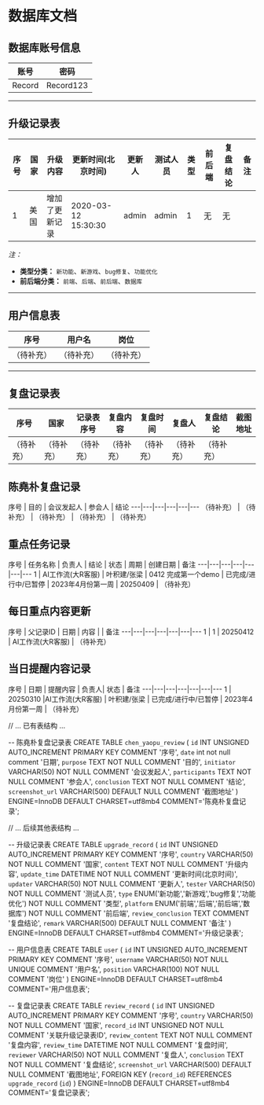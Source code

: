 # 数据库文档

## 数据库账号信息
账号 | 密码
---|---
Record | Record123

---

## 升级记录表
序号 | 国家 | 升级内容 | 更新时间(北京时间) | 更新人 | 测试人员 | 类型 | 前后端 | 复盘结论 | 备注
---|---|---|---|---|---|---|---|---|---
1 | 美国 | 增加了更新记录 | 2020-03-12 15:30:30 | admin | admin | 1 | 无 | 无 | 

*注：*
- **类型分类：** `新功能`、`新游戏`、`bug修复`、`功能优化`
- **前后端分类：** `前端`、`后端`、`前后端`、`数据库`

---

## 用户信息表
序号 | 用户名 | 岗位
---|---|---
（待补充） | （待补充） | （待补充）

---

## 复盘记录表
序号 | 国家 | 记录表序号 | 复盘内容 | 复盘时间 | 复盘人 | 复盘结论 | 截图地址
---|---|---|---|---|---|---|---
（待补充） | （待补充） | （待补充） | （待补充） | （待补充） | （待补充） | （待补充） | 

## 陈堯朴复盘记录
序号 | 目的 | 会议发起人 | 参会人 | 结论 
---|---|---|---|---|---
（待补充） | （待补充） | （待补充） | （待补充） | （待补充） 


## 重点任务记录
序号 | 任务名称 | 负责人 | 结论 | 状态 | 周期 | 创建日期 | 备注
---|---|---|---|---|---|---
1 | AI工作流(大R客服) | 叶积建/张梁 | 0412 完成第一个demo  | 已完成/进行中/已暂停 | 2023年4月份第一周 | 20250409 | （待补充） 

## 每日重点内容更新
序号 | 父记录ID | 日期 | 内容 | | 备注
---|---|---|---|---|---|---
1 | 1 | 20250412 | AI工作流(大R客服)  | （待补充）  


## 当日提醒内容记录
序号 | 日期 |  提醒内容 | 负责人| 状态 | 备注
---|---|---|---|---|---|---
1 | 20250310 |AI工作流(大R客服) | 叶积建/张梁 | 已完成/进行中/已暂停 | 2023年4月份第一周 | （待补充） 

// ... 已有表结构 ...

-- 陈堯朴复盘记录表
CREATE TABLE `chen_yaopu_review` (
  `id` INT UNSIGNED AUTO_INCREMENT PRIMARY KEY COMMENT '序号',
  `date` int  not null comment '日期',
  `purpose` TEXT NOT NULL COMMENT '目的',
  `initiator` VARCHAR(50) NOT NULL COMMENT '会议发起人',
  `participants` TEXT NOT NULL COMMENT '参会人',
  `conclusion` TEXT NOT NULL COMMENT '结论',
   `screenshot_url` VARCHAR(500) DEFAULT NULL COMMENT '截图地址'
) ENGINE=InnoDB DEFAULT CHARSET=utf8mb4 COMMENT='陈堯朴复盘记录';

// ... 后续其他表结构 ...

-- 升级记录表
CREATE TABLE `upgrade_record` (
  `id` INT UNSIGNED AUTO_INCREMENT PRIMARY KEY COMMENT '序号',
  `country` VARCHAR(50) NOT NULL COMMENT '国家',
  `content` TEXT NOT NULL COMMENT '升级内容',
  `update_time` DATETIME NOT NULL COMMENT '更新时间(北京时间)',
  `updater` VARCHAR(50) NOT NULL COMMENT '更新人',
  `tester` VARCHAR(50) NOT NULL COMMENT '测试人员',
  `type` ENUM('新功能','新游戏','bug修复','功能优化') NOT NULL COMMENT '类型',
  `platform` ENUM('前端','后端','前后端','数据库') NOT NULL COMMENT '前后端',
  `review_conclusion` TEXT COMMENT '复盘结论',
  `remark` VARCHAR(500) DEFAULT NULL COMMENT '备注'
) ENGINE=InnoDB DEFAULT CHARSET=utf8mb4 COMMENT='升级记录表';

-- 用户信息表
CREATE TABLE `user` (
  `id` INT UNSIGNED AUTO_INCREMENT PRIMARY KEY COMMENT '序号',
  `username` VARCHAR(50) NOT NULL UNIQUE COMMENT '用户名',
  `position` VARCHAR(100) NOT NULL COMMENT '岗位'
) ENGINE=InnoDB DEFAULT CHARSET=utf8mb4 COMMENT='用户信息表';

-- 复盘记录表
CREATE TABLE `review_record` (
  `id` INT UNSIGNED AUTO_INCREMENT PRIMARY KEY COMMENT '序号',
  `country` VARCHAR(50) NOT NULL COMMENT '国家',
  `record_id` INT UNSIGNED NOT NULL COMMENT '关联升级记录表ID',
  `review_content` TEXT NOT NULL COMMENT '复盘内容',
  `review_time` DATETIME NOT NULL COMMENT '复盘时间',
  `reviewer` VARCHAR(50) NOT NULL COMMENT '复盘人',
  `conclusion` TEXT NOT NULL COMMENT '复盘结论',
  `screenshot_url` VARCHAR(500) DEFAULT NULL COMMENT '截图地址',
  FOREIGN KEY (`record_id`) REFERENCES `upgrade_record` (`id`)
) ENGINE=InnoDB DEFAULT CHARSET=utf8mb4 COMMENT='复盘记录表';